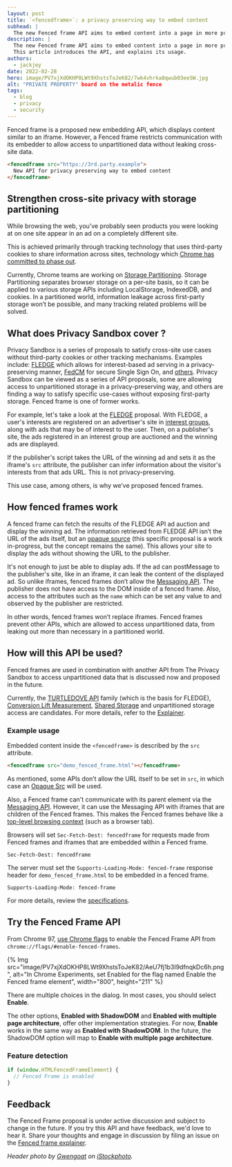 ```yaml
---
layout: post
title: `<fencedframe>`: a privacy preserving way to embed content
subhead: |
  The new Fenced frame API aims to embed content into a page in more privacy preserving way.
description: |
  The new Fenced frame API aims to embed content into a page in more privacy preserving way.
  This article introduces the API, and explains its usage.
authors:
  - jackjey
date: 2022-02-28
hero: image/PV7xjXdOKHP8LWt9XhstsToJeK82/7wk4vhrka8qwub03eeSW.jpg
alt: "PRIVATE PROPERTY" board on the metalic fence
tags:
  - blog
  - privacy
  - security
---
```


Fenced frame is a proposed new embedding API, which displays content similar to an iframe. However, a Fenced frame restricts communication with its embedder to allow access to unpartitioned data without leaking cross-site data.

```html
<fencedframe src="https://3rd.party.example">
  New API for privacy preserving way to embed content
</fencedframe>
```

## Strengthen cross-site privacy with storage partitioning

While browsing the web, you’ve probably seen products you were looking at on one site appear in an ad on a completely different site.

This is achieved primarily through tracking technology that uses third-party cookies to share information across sites, technology which [Chrome has committed to phase out](https://blog.google/products/chrome/updated-timeline-privacy-sandbox-milestones/).

Currently, Chrome teams are working on [Storage Partitioning](https://github.com/privacycg/storage-partitioning). Storage Partitioning separates browser storage on a per-site basis, so it can be applied to various storage APIs including LocalStorage, IndexedDB, and cookies. In a partitioned world, information leakage across first-party storage won’t be possible, and many tracking related problems will be solved.

## What does Privacy Sandbox cover ?

Privacy Sandbox is a series of proposals to satisfy cross-site use cases without third-party cookies or other tracking mechanisms. Examples include: [FLEDGE](https://developer.chrome.com/docs/privacy-sandbox/fledge/) which allows for interest-based ad serving in a privacy-preserving manner, [FedCM](https://github.com/fedidcg/FedCM) for secure Single Sign On, and [others](https://developer.chrome.com/docs/privacy-sandbox/overview/). Privacy Sandbox can be viewed as a series of API proposals, some are allowing access to unpartitioned storage in a privacy-preserving way, and others are finding a way to satisfy specific use-cases without exposing first-party storage. Fenced frame is one of former works.

For example, let's take a look at the [FLEDGE](https://developer.chrome.com/docs/privacy-sandbox/fledge/) proposal.
With FLEDGE, a user's interests are registered on an advertiser's site in [interest groups](https://developer.chrome.com/docs/privacy-sandbox/fledge/#interest-group-detail), along with ads that may be of interest to the user. Then, on a publisher's site, the ads registered in an interest group are auctioned and the winning ads are displayed.

If the publisher's script takes the URL of the winning ad and sets it as the iframe's `src` attribute, the publisher can infer information about the visitor's interests from that ads URL. This is not privacy-preserving.

This use case, among others, is why we’ve proposed fenced frames.

## How fenced frames work

A fenced frame can fetch the results of the FLEDGE API ad auction and display the winning ad. The information retrieved from FLEDGE API isn’t the URL of the ads itself, but an [opaque source](https://github.com/shivanigithub/fenced-frame/blob/master/OpaqueSrc.md) (this specific proposal is a work in-progress, but the concept remains the same). This allows your site to display the ads without showing the URL to the publisher.

It's not enough to just be able to display ads. If the ad can postMessage to the publisher's site, like in an iframe, it can leak the content of the displayed ad. So unlike iframes, fenced frames don’t allow the [Messaging API](https://developer.mozilla.org/docs/Web/API/Window/postMessage). The publisher does not have access to the DOM inside of a fenced frame. Also, access to the attributes such as the `name` which can be set any value to and observed by the publisher are restricted.

In other words, fenced frames won’t replace iframes. Fenced frames prevent other APIs, which are allowed to access unpartitioned data, from leaking out more than necessary in a partitioned world.

## How will this API be used?

Fenced frames are used in combination with another API from The Privacy Sandbox to access unpartitioned data that is discussed now and proposed in the future.

Currently, the [TURTLEDOVE API](https://github.com/WICG/turtledove) family (which is the basis for FLEDGE), [Conversion Lift Measurement](https://github.com/w3c/web-advertising/blob/main/support_for_advertising_use_cases.md#conversion-lift-measurement), [Shared Storage](https://github.com/pythagoraskitty/shared-storage) and unpartitioned storage access are candidates. For more details, refer to the [Explainer](https://github.com/shivanigithub/fenced-frame#use-caseskey-scenarios).

### Example usage

Embedded content inside the `<fencedframe>` is described by the `src` attribute.

```html
<fencedframe src="demo_fenced_frame.html"></fencedframe>
```

As mentioned, some APIs don’t allow the URL itself to be set in `src`, in which case an [Opaque Src](https://github.com/shivanigithub/fenced-frame/blob/master/OpaqueSrc.md) will be used.

Also, a Fenced frame can't communicate with its parent element via the [Messaging API](https://developer.mozilla.org/docs/Web/API/Window/postMessage). However, it can use the Messaging API with iframes that are children of the Fenced frames. This makes the Fenced frames behave like a [top-level browsing context](https://html.spec.whatwg.org/multipage/browsers.html#top-level-browsing-context) (such as a browser tab).

Browsers will set `Sec-Fetch-Dest: fencedframe` for requests made from Fenced frames and iframes that are embedded within a Fenced frame.

```http
Sec-Fetch-Dest: fencedframe
```

The server must set the `Supports-Loading-Mode: fenced-frame` response header for `demo_fenced_frame.html` to be embedded in a fenced frame.

```http
Supports-Loading-Mode: fenced-frame
```

For more details, review the [specifications](https://github.com/shivanigithub/fenced-frame).

## Try the Fenced Frame API

From Chrome 97, [use Chrome flags](https://www.chromium.org/developers/how-tos/run-chromium-with-flags) to enable the Fenced Frame API from `chrome://flags/#enable-fenced-frames`.

{% Img src="image/PV7xjXdOKHP8LWt9XhstsToJeK82/AeU7fj1b3I9dfnqkDc6h.png", alt="In Chrome Experiments, set Enabled for the flag named Enable the Fenced frame element", width="800", height="211" %}

There are multiple choices in the dialog. In most cases, you should select **Enable**.

The other options, **Enabled with ShadowDOM** and **Enabled with multiple page architecture**, offer other implementation strategies. For now, **Enable** works in the same way as **Enabled with ShadowDOM**. In the future, the ShadowDOM option will map to **Enable with multiple page architecture**.

### Feature detection

```js
if (window.HTMLFencedFrameElement) {
  // Fenced Frame is enabled
}
```

## Feedback

The Fenced Frame proposal is under active discussion and subject to change in the future. If you try this API and have feedback, we'd love to hear it. Share your thoughts and engage in discussion by filing an issue on the [Fenced frame explainer](https://github.com/shivanigithub/fenced-frame).

_Header photo by [Gwengoat](https://www.istockphoto.com/portfolio/Gwengoat?mediatype=photography) on [iStockphoto](https://www.istockphoto.com/photo/private-property-sign-gm536675704-95052019)._
